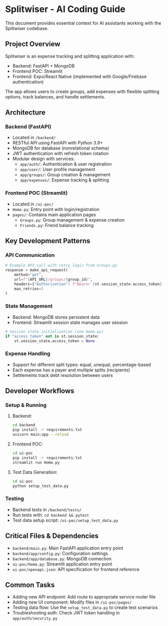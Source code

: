 # Splitwiser - AI Coding Guide

This document provides essential context for AI assistants working with the Splitwiser codebase.

## Project Overview

Splitwiser is an expense tracking and splitting application with:
- Backend: FastAPI + MongoDB 
- Frontend POC: Streamlit
- Frontend: Expo/React Native (implemented with Google/Firebase authentication)

The app allows users to create groups, add expenses with flexible splitting options, track balances, and handle settlements.

## Architecture

### Backend (FastAPI)
- Located in `/backend/`
- RESTful API using FastAPI with Python 3.9+
- MongoDB for database (nonrelational schema)
- JWT authentication with refresh token rotation
- Modular design with services:
  - `app/auth/`: Authentication & user registration
  - `app/user/`: User profile management
  - `app/groups/`: Group creation & management
  - `app/expenses/`: Expense tracking & splitting
  
### Frontend POC (Streamlit)
- Located in `/ui-poc/`
- `Home.py`: Entry point with login/registration
- `pages/`: Contains main application pages
  - `Groups.py`: Group management & expense creation 
  - `Friends.py`: Friend balance tracking

## Key Development Patterns

### API Communication
```python
# Example API call with retry logic from Groups.py
response = make_api_request(
    method="get",
    url=f"{API_URL}/groups/{group_id}",
    headers={"Authorization": f"Bearer {st.session_state.access_token}"},
    max_retries=3
)
```

### State Management
- Backend: MongoDB stores persistent data
- Frontend: Streamlit session state manages user session
```python
# Session state initialization (see Home.py)
if "access_token" not in st.session_state:
    st.session_state.access_token = None
```

### Expense Handling
- Support for different split types: equal, unequal, percentage-based
- Each expense has a payer and multiple splits (recipients)
- Settlements track debt resolution between users

## Developer Workflows

### Setup & Running
1. Backend: 
   ```bash
   cd backend
   pip install -r requirements.txt
   uvicorn main:app --reload
   ```
2. Frontend POC:
   ```bash
   cd ui-poc
   pip install -r requirements.txt
   streamlit run Home.py
   ```
3. Test Data Generation:
   ```bash
   cd ui-poc
   python setup_test_data.py
   ```

### Testing
- Backend tests in `/backend/tests/`
- Run tests with: `cd backend && pytest`
- Test data setup script: `/ui-poc/setup_test_data.py`

## Critical Files & Dependencies

- `backend/main.py`: Main FastAPI application entry point
- `backend/app/config.py`: Configuration settings
- `backend/app/database.py`: MongoDB connection
- `ui-poc/Home.py`: Streamlit application entry point
- `ui-poc/openapi.json`: API specification for frontend reference

## Common Tasks

- Adding new API endpoint: Add route to appropriate service router file
- Adding new UI component: Modify files in `/ui-poc/pages/`
- Testing data flow: Use the `setup_test_data.py` to create test scenarios
- Troubleshooting auth: Check JWT token handling in `app/auth/security.py`

